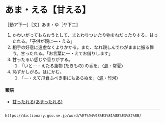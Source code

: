 # あま・える【甘える】

［動ア下一］［文］あま・ゆ［ヤ下二］
1. かわいがってもらおうとして、まとわりついたり物をねだったりする。甘ったれる。「子供が親に―・える」
2. 相手の好意に遠慮なくよりかかる。また、なれ親しんでわがままに振る舞う。甘ったれる。「お言葉に―・えてお借りします」
3. 甘ったるい感じや香りがする。    
    1.  「いと―・えたる薫物 (たきもの) の香を」〈[源](https://dictionary.goo.ne.jp/word/%E6%BA%90%E6%B0%8F%E7%89%A9%E8%AA%9E/#jn-69890)・常夏〉
4. 恥ずかしがる。はにかむ。    
    1.  「―・えて爪食ふべき事にもあらぬを」〈[源](https://dictionary.goo.ne.jp/word/%E6%BA%90%E6%B0%8F%E7%89%A9%E8%AA%9E/#jn-69890)・竹河〉
        

#### 類語

-   [甘ったれる(あまったれる)](https://dictionary.goo.ne.jp/word/%E7%94%98%E3%81%A3%E3%81%9F%E3%82%8C%E3%82%8B/#jn-6337)

---
`https://dictionary.goo.ne.jp/word/%E7%94%98%E3%81%88%E3%82%8B/`